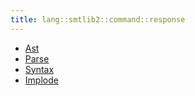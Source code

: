 ```yaml
---
title: lang::smtlib2::command::response
---
```



* [Ast](../../../../../Library/lang/smtlib2/command/response/Ast.md)
* [Parse](../../../../../Library/lang/smtlib2/command/response/Parse.md)
* [Syntax](../../../../../Library/lang/smtlib2/command/response/Syntax.md)
* [Implode](../../../../../Library/lang/smtlib2/command/response/Implode.md)